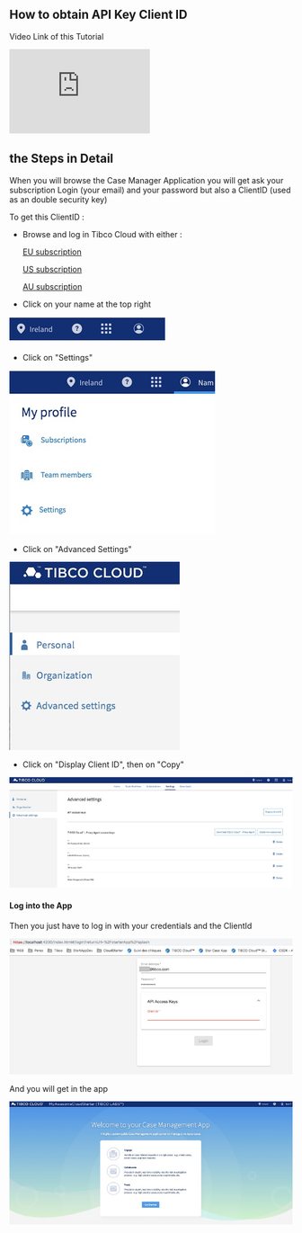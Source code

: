 ## How to obtain API Key Client ID

Video Link of this Tutorial

<iframe width="250" height="150" src="https://www.youtube.com/embed/MuzQDo1RPxU" frameborder="0" allow="accelerometer; autoplay; encrypted-media; gyroscope; picture-in-picture" allowfullscreen></iframe>

## the Steps in Detail

When you will browse the Case Manager Application you will get ask your subscription Login (your email) and your password but also a ClientID (used as an double security key)

To get this ClientID :
 - Browse and log in Tibco Cloud with either :
 
      [EU subscription](https://eu.account.cloud.tibco.com/manage/home)
      
      [US subscription](https://account.cloud.tibco.com/manage/home)
      
      [AU subscription](https://au.account.cloud.tibco.com/manage/home)
 
 
 - Click on your name at the top right 
 
 ![](001-user-setting-icon.png)
 
 
 - Click on "Settings"
 
 ![](001-user-setting.png)
 
 
 - Click on "Advanced Settings"
 
 ![](001-advanced-setting-icon.png)
 
 
 - Click on "Display Client ID", then on  "Copy"
 
 ![](001-client-id.png)
 

#### Log into the App

Then you just have to log in with your credentials and the ClientId

 ![](001-login.png)
 
 And you will get in the app
 
 ![](001-cm-app.png)




